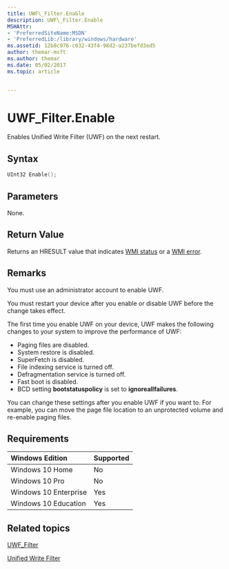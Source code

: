 ```yaml
---
title: UWF\_Filter.Enable
description: UWF\_Filter.Enable
MSHAttr:
- 'PreferredSiteName:MSDN'
- 'PreferredLib:/library/windows/hardware'
ms.assetid: 12b8c976-c032-43f4-98d2-a237befd3ed5
author: themar-msft
ms.author: themar
ms.date: 05/02/2017
ms.topic: article


---
```

# UWF\_Filter.Enable

Enables Unified Write Filter (UWF) on the next restart.

## Syntax

```powershell
UInt32 Enable();
```

## Parameters

None.

## Return Value

Returns an HRESULT value that indicates [WMI status](http://go.microsoft.com/fwlink/p/?LinkID=208318) or a [WMI error](http://go.microsoft.com/fwlink/p/?LinkID=208317).

## Remarks

You must use an administrator account to enable UWF.

You must restart your device after you enable or disable UWF before the change takes effect.

The first time you enable UWF on your device, UWF makes the following changes to your system to improve the performance of UWF:

* Paging files are disabled.
* System restore is disabled.
* SuperFetch is disabled.
* File indexing service is turned off.
* Defragmentation service is turned off.
* Fast boot is disabled.
* BCD setting **bootstatuspolicy** is set to **ignoreallfailures**.

You can change these settings after you enable UWF if you want to. For example, you can move the page file location to an unprotected volume and re-enable paging files.

## Requirements

| Windows Edition       | Supported |
|:----------------------|:----------|
| Windows 10 Home       | No        |
| Windows 10 Pro        | No        |
| Windows 10 Enterprise | Yes       |
| Windows 10 Education  | Yes       |

## Related topics

[UWF\_Filter](uwf-filter.md)

[Unified Write Filter](unified-write-filter.md)
